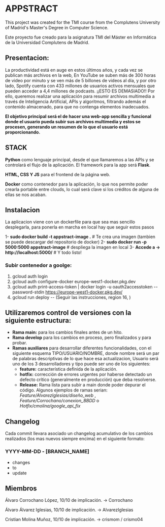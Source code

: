 # APPSTRACT

This project was created for the TMI course from the Complutens University of Madrid's Master's Degree in Computer Science.

Este proyecto fue creado para la asignatura TMI del Máster en Informática de la Universidad Complutens de Madrid.

## Presentacion:
La productividad está en auge en estos últimos años, y cada vez se publican más archivos en la web, En YouTube se suben más de 300 horas de video por minuto y se ven más de 5 billones de videos al día, y por otro lado, Spotify cuenta con 433 millones de usuarios activos mensuales que pueden acceder a 4,4 millones de podcasts. ¡¡ESTO ES DEMASIADO!! Por ello, queremos realizar una aplicación para resumir archivos multimedia a través de Inteligencia Artificial, APIs y algoritmos, filtrando además el contenido almacenado, para que no contenga elementos inadecuados.

**El objetivo principal será el de hacer una web-app sencilla y funcional donde el usuario pueda subir sus archivos multimedia y estos se procesen, generando un resumen de lo que el usuario está proporcionando.**

## STACK
**Python** como lenguaje principal, desde el que llamaremos a las APIs y se controlará el flujo de la aplicación. El framework para la app será **Flask**.

**HTML, CSS Y JS** para el frontend de la página web.

**Docker** como contenedor para la aplicación, lo que nos permite poder crearla portable entre clouds, lo cual será clave si los créditos de alguna de ellas se nos acaban. 

## Instalacion

La aplicacion viene con un dockerfile para que sea mas sencillo desplegarla, para ponerla en marcha en local hay que seguir estos pasos

 1- **sudo docker build -t appstract-image .**  # Te crea una imagen (tambien se puede descargar del repositorio de docker)
 2- **sudo docker run -p 5000:5000 appstract-image** # despliega la imagen en local
 3- **Accede a -> http://localhost:5000/** # Y todo listo!

### Subir contenedor a goolge:
1. gcloud auth login
2. gcloud auth configure-docker europe-west1-docker.pkg.dev
3. gcloud auth print-access-token | docker login -u oauth2accesstoken --password-stdin https://europe-west1-docker.pkg.dev/
4. gcloud run deploy  -- (Seguir las instrucciones, region 16, )

## Utilizaremos control de versiones con la siguiente estructura:
- **Rama main:** para los cambios finales antes de un hito.
- **Rama develop** para los cambios en proceso, pero finalizados y para probar.
- **Ramas auxiliares** para desarrollar diferentes funcionalidades, con el siguiente esquema TIPO/USUARIO/NOMBRE, donde nombre será un par de palabras descriptivas de lo que hace esa actualizacion, Usuario será uno de los 3 desarrolladores y tipo puede ser uno de los siguientes:
  - **feature:** característica definida de la aplicación.
  - **hotfix:** corrección de errores urgentes por haberse detectado un defecto crítico (generalmente en producción) que deba resolverse.
  - **Release:** Rama lista para subir a main donde poder depurar el código.
Algunos ejemplos de ramas serian: *Feature/AlvarezIglesias/diseño_web* , *Feature/Corrochano/conexion_BBDD* o *Hotfix/cmolina/google_api_fix*
 
## Changelog
Cada commit llevara asociado un changelog acumulativo de los cambios realizados (los mas nuevos siempre encima) en el siguiente formato:

 ### YYYY-MM-DD - [BRANCH_NAME]

- changes
- to
- update

## Miembros 
Álvaro Corrochano López, 10/10 de implicación. -> Corrochano

Álvaro Álvarez Iglesias, 10/10 de implicación. -> AlvarezIglesias

Cristian Molina Muñoz, 10/10 de implicación. -> crismom / crismo04

